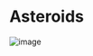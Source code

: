 # Asteroids
![image](https://github.com/user-attachments/assets/5a6c5ed6-28b9-47bc-a8c0-3743c20c8348)
